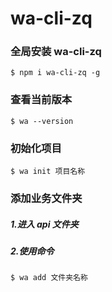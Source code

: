 # wa-cli-zq

### 全局安装 wa-cli-zq
`$ npm i wa-cli-zq -g`

### 查看当前版本
`$ wa --version`

### 初始化项目
`$ wa init 项目名称`

### 添加业务文件夹

##### 1.进入 api 文件夹
##### 2.使用命令
`$ wa add 文件夹名称`
